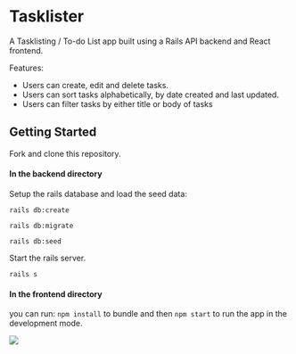 Tasklister
======================

A Tasklisting / To-do List app built using a Rails API backend and React frontend. 

Features:
- Users can create, edit and delete tasks. 
- Users can sort tasks alphabetically, by date created and last updated.
- Users can filter tasks by either title or body of tasks


## Getting Started

Fork and clone this repository.

#### In the backend directory 

Setup the rails database and load the seed data:

```rails db:create```

```rails db:migrate```

```rails db:seed```

Start the rails server.

```rails s```


#### In the frontend directory 
you can run: ```npm install``` to bundle and then ```npm start``` to run the app in the development mode.

![](ezgif-3-3a1d40f0d822.gif)
